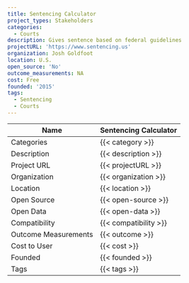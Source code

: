 ```yaml
---
title: Sentencing Calculator
project_types: Stakeholders
categories:
  - Courts
description: Gives sentence based on federal guidelines
projectURL: 'https://www.sentencing.us'
organization: Josh Goldfoot
location: U.S.
open_source: 'No'
outcome_measurements: NA
cost: Free
founded: '2015'
tags:
  - Sentencing
  - Courts
---
```

Name                    |  Sentencing Calculator   
------------------------|----
Categories              | {{< category >}} 
Description             | {{< description >}} 
Project URL             | {{< projectURL >}} 
Organization            | {{< organization >}} 
Location                | {{< location >}} 
Open Source             | {{< open-source >}} 
Open Data               | {{< open-data >}} 
Compatibility           | {{< compatibility >}} 
Outcome Measurements    | {{< outcome >}} 
Cost to User            | {{< cost >}} 
Founded                 | {{< founded >}} 
Tags                    | {{< tags >}} 
